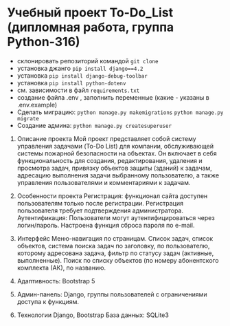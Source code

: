 # Учебный проект To-Do_List (дипломная работа, группа Python-316)
- склонировать репозиторий командой `git clone` 
- установка джанго `pip install django==4.2`
- установка `pip install django-debug-toolbar`
- установка `pip install python-dotenv`
- см. зависимости в файл `requirements.txt` 
- создание файла .env , заполнить переменные (какие - указаны в .env.example)
- Сделать миграцию:
`python manage.py makemigrations` 
`python manage.py migrate` 
- Создание админа:
`python manage.py createsuperuser`

1. Описание проекта
Мой проект представляет собой систему управления задачами (To-Do List) для компании, обслуживающей системы пожарной безопасности на объектах. Он включает в себя функциональность для создания, редактирования, удаления и просмотра задач, привязку объектов защиты (зданий) к задачам, адресацию выполнения задачи выбранному пользователю, а также управления пользователями и комментариями к задачам.


2. Особенности проекта
Регистрация: функционал сайта доступен пользователям только после регистрации. Регистрация пользователя требует подтверждения администратора.
Аутентификация: Пользователи могут аутентифицироваться через логин/пароль. Настроена функция сброса пароля по e-mail.
3. Интерфейс 
Меню-навигация по страницам. Список задач, список объектов, система поиска задач по заголовку, по пользователю, которому адресована задача, фильтр по статусу задач (активные, выполненные). Поиск по списку объектов (по номеру абонентского комплекта (АК), по названию.
4. Адаптивность: Bootstrap 5

5. Админ-панель: Django, группы пользователей с ограничениями доступа к функциям.

3. Технологии
Django, Bootstrap
База данных: SQLite3








